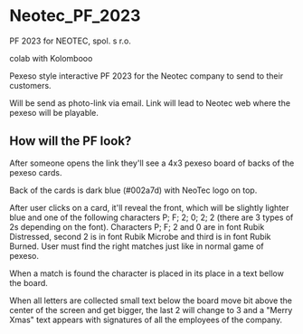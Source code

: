 # Neotec_PF_2023
PF 2023 for NEOTEC, spol. s r.o.

colab with Kolombooo

Pexeso style interactive PF 2023 for the Neotec company to send to their customers.

Will be send as photo-link via email.
Link will lead to Neotec web where the pexeso will be playable.

## How will the PF look?

After someone opens the link they'll see a 4x3 pexeso board of backs of the pexeso cards.

Back of the cards is dark blue (#002a7d) with NeoTec logo on top.

After user clicks on a card, it'll reveal the front, which will be slightly lighter blue and one of the following characters P; F; 2; 0; 2; 2 (there are 3 types of 2s depending on the font).
Characters P; F; 2 and 0 are in font Rubik Distressed, second 2 is in font Rubik Microbe and third is in font Rubik Burned.
User must find the right matches just like in normal game of pexeso.

When a match is found the character is placed in its place in a text bellow the board.

When all letters are collected small text below the board move bit above the center of the screen and get bigger,
the last 2 will change to 3 and a "Merry Xmas" text appears with signatures of all the employees of the company.
